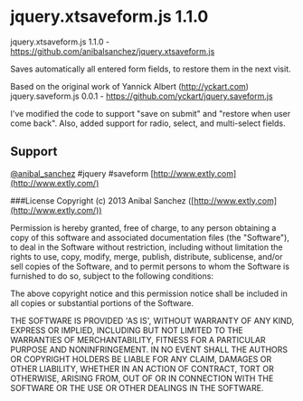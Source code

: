 # jquery.xtsaveform.js 1.1.0

jquery.xtsaveform.js 1.1.0 - https://github.com/anibalsanchez/jquery.xtsaveform.js

Saves automatically all entered form fields, to restore them in the next visit.

Based on the original work of Yannick Albert (http://yckart.com) jquery.saveform.js 0.0.1 - https://github.com/yckart/jquery.saveform.js

I've modified the code to support "save on submit" and "restore when user come back". Also, added support for radio, select, and multi-select fields. 

## Support

 [@anibal_sanchez](http://twitter.com/anibal_sanchez) #jquery #saveform
 [http://www.extly.com](http://www.extly.com/)


###License
Copyright (c) 2013 Anibal Sanchez ([http://www.extly.com](http://www.extly.com/))

Permission is hereby granted, free of charge, to any person obtaining a copy of this software and associated documentation files (the "Software"), to deal in the Software without restriction, including without limitation the rights to use, copy, modify, merge, publish, distribute, sublicense, and/or sell copies of the Software, and to permit persons to whom the Software is furnished to do so, subject to the following conditions:

The above copyright notice and this permission notice shall be included in all copies or substantial portions of the Software.

THE SOFTWARE IS PROVIDED 'AS IS', WITHOUT WARRANTY OF ANY KIND, EXPRESS OR IMPLIED, INCLUDING BUT NOT LIMITED TO THE WARRANTIES OF MERCHANTABILITY, FITNESS FOR A PARTICULAR PURPOSE AND NONINFRINGEMENT. IN NO EVENT SHALL THE AUTHORS OR COPYRIGHT HOLDERS BE LIABLE FOR ANY CLAIM, DAMAGES OR OTHER LIABILITY, WHETHER IN AN ACTION OF CONTRACT, TORT OR OTHERWISE, ARISING FROM, OUT OF OR IN CONNECTION WITH THE SOFTWARE OR THE USE OR OTHER DEALINGS IN THE SOFTWARE.